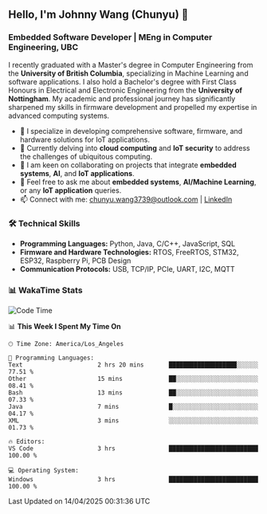 ## Hello, I'm Johnny Wang (Chunyu) 👋

### Embedded Software Developer | MEng in Computer Engineering, UBC

I recently graduated with a Master's degree in Computer Engineering from the **University of British Columbia**, specializing in Machine Learning and software applications. I also hold a Bachelor's degree with First Class Honours in Electrical and Electronic Engineering from the **University of Nottingham**. My academic and professional journey has significantly sharpened my skills in firmware development and propelled my expertise in advanced computing systems.

- 🔭 I specialize in developing comprehensive software, firmware, and hardware solutions for IoT applications.
- 🌱 Currently delving into **cloud computing** and **IoT security** to address the challenges of ubiquitous computing.
- 🤝 I am keen on collaborating on projects that integrate **embedded systems**, **AI**, and **IoT applications**.
- 💬 Feel free to ask me about **embedded systems**, **AI/Machine Learning**, or any **IoT application** queries.
- 📫 Connect with me: [chunyu.wang3739@outlook.com](mailto:chunyu.wang3739@outlook.com) | [LinkedIn](https://www.linkedin.com/in/shycw1/)


### 🛠️ Technical Skills
- **Programming Languages:** Python, Java, C/C++, JavaScript, SQL
- **Firmware and Hardware Technologies:** RTOS, FreeRTOS, STM32, ESP32, Raspberry Pi, PCB Design
- **Communication Protocols:** USB, TCP/IP, PCIe, UART, I2C, MQTT

### 📊 WakaTime Stats
<!--START_SECTION:waka-->
![Code Time](http://img.shields.io/badge/Code%20Time-81%20hrs%2041%20mins-blue)

📊 **This Week I Spent My Time On** 

```text
🕑︎ Time Zone: America/Los_Angeles

💬 Programming Languages: 
Text                     2 hrs 20 mins       ███████████████████░░░░░░   77.51 % 
Other                    15 mins             ██░░░░░░░░░░░░░░░░░░░░░░░   08.41 % 
Bash                     13 mins             ██░░░░░░░░░░░░░░░░░░░░░░░   07.33 % 
Java                     7 mins              █░░░░░░░░░░░░░░░░░░░░░░░░   04.17 % 
XML                      3 mins              ░░░░░░░░░░░░░░░░░░░░░░░░░   01.73 % 

🔥 Editors: 
VS Code                  3 hrs               █████████████████████████   100.00 % 

💻 Operating System: 
Windows                  3 hrs               █████████████████████████   100.00 % 
```


 Last Updated on 14/04/2025 00:31:36 UTC
<!--END_SECTION:waka-->
